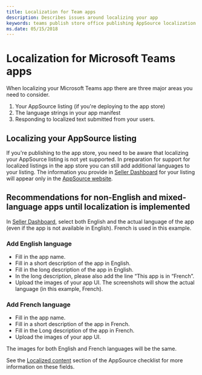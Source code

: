 ```yaml
---
title: Localization for Team apps
description: Describes issues around localizing your app
keywords: teams publish store office publishing AppSource localization language seller dashboard
ms.date: 05/15/2018
---
```

# Localization for Microsoft Teams apps

When localizing your Microsoft Teams app there are three major areas you need to consider.

1. Your AppSource listing (if you're deploying to the app store)
1. The language strings in your app manifest
1. Responding to localized text submitted from your users.

## Localizing your AppSource listing

If you're publishing to the app store, you need to be aware that localizing your AppSource listing is not yet supported. In preparation for support for localized listings in the app store you can still add additional languages to your listing. The information you provide in [Seller Dashboard](http://go.microsoft.com/fwlink/?LinkId=248605) for your listing will appear only in the [AppSource website](https://appsource.microsoft.com/marketplace/apps?product=office%3Bteams&page=1).

## Recommendations for non-English and mixed-language apps until localization is implemented

In [Seller Dashboard](http://go.microsoft.com/fwlink/?LinkId=248605), select both English and the actual language of the app (even if the app is not available in English). French is used in this example.

### Add English language

* Fill in the app name.
* Fill in a short description of the app in English.
* Fill in the long description of the app in English.
* In the long description, please also add the line “This app is in “French”.
* Upload the images of your app UI. The screenshots will show the actual language (in this example, French).

### Add French language

* Fill in the app name.
* Fill in a short description of the app in French.
* Fill in the Long description of the app in French.
* Upload the images of your app UI.

The images for both English and French languages will be the same.

See the [Localized content](~/publishing/office-store-checklist#localized-content) section of the AppSource checklist for more information on these fields.
